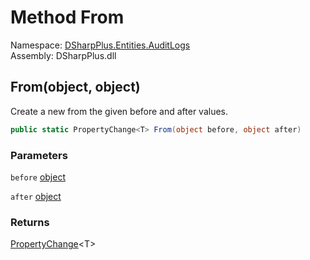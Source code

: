 # Method From

Namespace: [DSharpPlus.Entities.AuditLogs](DSharpPlus.Entities.AuditLogs.md)  
Assembly: DSharpPlus.dll

## <a id="DSharpPlus_Entities_AuditLogs_PropertyChange_1_From_System_Object_System_Object_"></a>From\(object, object\)

Create a new <xref href="DSharpPlus.Entities.AuditLogs.PropertyChange%601" data-throw-if-not-resolved="false"></xref> from the given before and after values.

```csharp
public static PropertyChange<T> From(object before, object after)
```

### Parameters

`before` [object](https://learn.microsoft.com/dotnet/api/system.object)

`after` [object](https://learn.microsoft.com/dotnet/api/system.object)

### Returns

[PropertyChange](DSharpPlus.Entities.AuditLogs.PropertyChange\-1.md)<T\>

